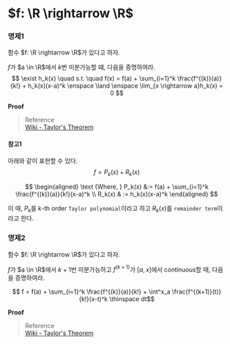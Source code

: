 # $f: \R \rightarrow \R$

### 명제1
함수 $f: \R \rightarrow \R$가 있다고 하자.

$f$가 $a \in \R$에서 $k$번 미분가능할 떄, 다음을 증명하여라.
$$ \exist h_k(x) \quad s.t. \quad f(x) = f(a) + \sum_{i=1}^k \frac{f^{(k)}(a)}{k!} + h_k(x)(x-a)^k \enspace \land \enspace \lim_{x \rightarrow a}h_k(x) = 0 $$

**Proof**

> Reference  
> [Wiki - Taylor's Theorem](https://en.wikipedia.org/wiki/Taylor%27s_theorem)

#### 참고1
아래와 같이 표현할 수 있다.
$$ f = P_k(x) + R_k(x) $$

$$ \begin{aligned} \text {Where, } P_k(x) &:= f(a) + \sum_{i=1}^k \frac{f^{(k)}(a)}{k!}(x-a)^k \\ R_k(x) & := h_k(x)(x-a)^k \end{aligned} $$

이 때, $P_k$를 $k$-th order `Taylor polynomial`이라고 하고 $R_k(x)$를 `remainder term`이라고 한다.

### 명제2
함수 $f: \R \rightarrow \R$가 있다고 하자.

$f$가 $a \in \R$에서 $k+1$번 미분가능하고 $f^{(k+1)}$가 $[a,x]$에서 continuous할 때, 다음을 증명하여라.

$$ f = f(a) + \sum_{i=1}^k \frac{f^{(k)}(a)}{k!} + \int^x_a \frac{f^{(k+1)}(t)}{k!}(x-t)^k \thinspace dt$$

**Proof**

> Reference  
> [Wiki - Taylor's Theorem](https://en.wikipedia.org/wiki/Taylor%27s_theorem)